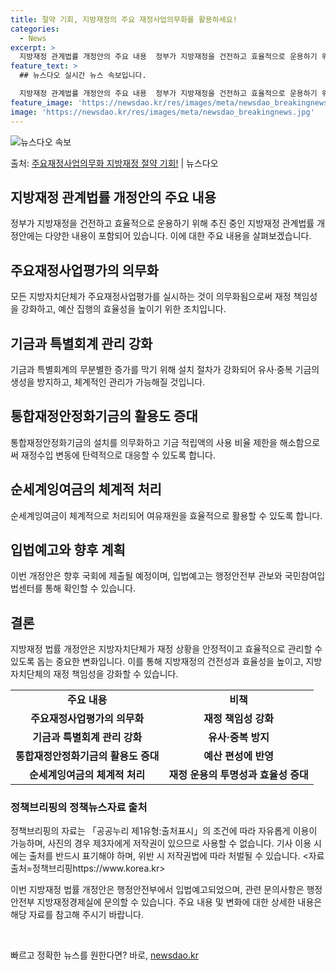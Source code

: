 ```yaml
---
title: 절약 기회, 지방재정의 주요 재정사업의무화를 활용하세요!
categories:
  - News
excerpt: >
  지방재정 관계법률 개정안의 주요 내용  정부가 지방재정을 건전하고 효율적으로 운용하기 위해 지방재정 관계법률…
feature_text: >
  ## 뉴스다오 실시간 뉴스 속보입니다.

  지방재정 관계법률 개정안의 주요 내용  정부가 지방재정을 건전하고 효율적으로 운용하기 위해 지방재정 관계법률…
feature_image: 'https://newsdao.kr/res/images/meta/newsdao_breakingnews.jpg'
image: 'https://newsdao.kr/res/images/meta/newsdao_breakingnews.jpg'
---
```


![뉴스다오 속보](https://newsdao.kr/res/images/meta/newsdao_breakingnews.jpg)

<p>출처: <a href="https://newsdao.kr/4383" rel="dofollow">주요재정사업의무화 지방재정 절약 기회!</a> | 뉴스다오</p>

<h2 data-ke-size="size26">지방재정 관계법률 개정안의 주요 내용</h2>
<p data-ke-size="size16">정부가 지방재정을 건전하고 효율적으로 운용하기 위해 추진 중인 지방재정 관계법률 개정안에는 다양한 내용이 포함되어 있습니다. 이에 대한 주요 내용을 살펴보겠습니다.</p>

<h2 data-ke-size="size26">주요재정사업평가의 의무화</h2>
<p data-ke-size="size16">모든 지방자치단체가 주요재정사업평가를 실시하는 것이 의무화됨으로써 재정 책임성을 강화하고, 예산 집행의 효율성을 높이기 위한 조치입니다.</p>

<h2 data-ke-size="size26">기금과 특별회계 관리 강화</h2>
<p data-ke-size="size16">기금과 특별회계의 무분별한 증가를 막기 위해 설치 절차가 강화되어 유사·중복 기금의 생성을 방지하고, 체계적인 관리가 가능해질 것입니다.</p>

<h2 data-ke-size="size26">통합재정안정화기금의 활용도 증대</h2>
<p data-ke-size="size16">통합재정안정화기금의 설치를 의무화하고 기금 적립액의 사용 비율 제한을 해소함으로써 재정수입 변동에 탄력적으로 대응할 수 있도록 합니다.</p>

<h2 data-ke-size="size26">순세계잉여금의 체계적 처리</h2>
<p data-ke-size="size16">순세계잉여금이 체계적으로 처리되어 여유재원을 효율적으로 활용할 수 있도록 합니다.</p>

<h2 data-ke-size="size26">입법예고와 향후 계획</h2>
<p data-ke-size="size16">이번 개정안은 향후 국회에 제출될 예정이며, 입법예고는 행정안전부 관보와 국민참여입법센터를 통해 확인할 수 있습니다.</p>

<h2 data-ke-size="size26">결론</h2>
<p data-ke-size="size16">지방재정 법률 개정안은 지방자치단체가 재정 상황을 안정적이고 효율적으로 관리할 수 있도록 돕는 중요한 변화입니다. 이를 통해 지방재정의 건전성과 효율성을 높이고, 지방자치단체의 재정 책임성을 강화할 수 있습니다.</p>

<table>
	<tbody>
		<tr>
			<td style="text-align: center; height: 17px;"><b>주요 내용</b></td>
			<td style="text-align: center; height: 17px;"><b>비책</b></td>
		</tr>
		<tr>
			<td style="text-align: center; height: 17px;"><b>주요재정사업평가의 의무화</b></td>
			<td style="text-align: center; height: 17px;"><b>재정 책임성 강화</b></td>
		</tr>
		<tr>
			<td style="text-align: center; height: 17px;"><b>기금과 특별회계 관리 강화</b></td>
			<td style="text-align: center; height: 17px;"><b>유사·중복 방지</b></td>
		</tr>
		<tr>
			<td style="text-align: center; height: 17px;"><b>통합재정안정화기금의 활용도 증대</b></td>
			<td style="text-align: center; height: 17px;"><b>예산 편성에 반영</b></td>
		</tr>
		<tr>
			<td style="text-align: center; height: 17px;"><b>순세계잉여금의 체계적 처리</b></td>
			<td style="text-align: center; height: 17px;"><b>재정 운용의 투명성과 효율성 증대</b></td>
		</tr>
	</tbody>
</table>
<h3 data-ke-size="size22">정책브리핑의 정책뉴스자료 출처</h3>
<p data-ke-size="size16">정책브리핑의 자료는 「공공누리 제1유형:출처표시」의 조건에 따라 자유롭게 이용이 가능하며, 사진의 경우 제3자에게 저작권이 있으므로 사용할 수 없습니다. 기사 이용 시에는 출처를 반드시 표기해야 하며, 위반 시 저작권법에 따라 처벌될 수 있습니다. <자료출처=정책브리핑https://www.korea.kr></p>

<p data-ke-size="size16">이번 지방재정 법률 개정안은 행정안전부에서 입법예고되었으며, 관련 문의사항은 행정안전부 지방재정경제실에 문의할 수 있습니다. 주요 내용 및 변화에 대한 상세한 내용은 해당 자료를 참고해 주시기 바랍니다.</p>
<p data-ke-size="size16">&nbsp;</p> 

빠르고 정확한 뉴스를 원한다면? 바로, <a href="https://newsdao.kr" rel="dofollow">newsdao.kr</a>


